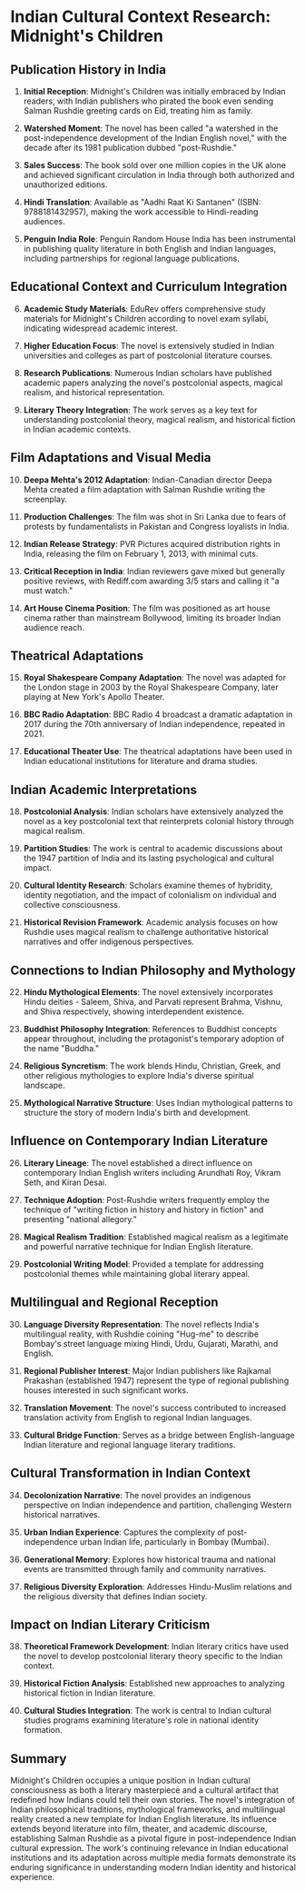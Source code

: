 # Indian Cultural Context Research: Midnight's Children

## Publication History in India

1. **Initial Reception**: Midnight's Children was initially embraced by Indian readers, with Indian publishers who pirated the book even sending Salman Rushdie greeting cards on Eid, treating him as family.

2. **Watershed Moment**: The novel has been called "a watershed in the post-independence development of the Indian English novel," with the decade after its 1981 publication dubbed "post-Rushdie."

3. **Sales Success**: The book sold over one million copies in the UK alone and achieved significant circulation in India through both authorized and unauthorized editions.

4. **Hindi Translation**: Available as "Aadhi Raat Ki Santanen" (ISBN: 9788181432957), making the work accessible to Hindi-reading audiences.

5. **Penguin India Role**: Penguin Random House India has been instrumental in publishing quality literature in both English and Indian languages, including partnerships for regional language publications.

## Educational Context and Curriculum Integration

6. **Academic Study Materials**: EduRev offers comprehensive study materials for Midnight's Children according to novel exam syllabi, indicating widespread academic interest.

7. **Higher Education Focus**: The novel is extensively studied in Indian universities and colleges as part of postcolonial literature courses.

8. **Research Publications**: Numerous Indian scholars have published academic papers analyzing the novel's postcolonial aspects, magical realism, and historical representation.

9. **Literary Theory Integration**: The work serves as a key text for understanding postcolonial theory, magical realism, and historical fiction in Indian academic contexts.

## Film Adaptations and Visual Media

10. **Deepa Mehta's 2012 Adaptation**: Indian-Canadian director Deepa Mehta created a film adaptation with Salman Rushdie writing the screenplay.

11. **Production Challenges**: The film was shot in Sri Lanka due to fears of protests by fundamentalists in Pakistan and Congress loyalists in India.

12. **Indian Release Strategy**: PVR Pictures acquired distribution rights in India, releasing the film on February 1, 2013, with minimal cuts.

13. **Critical Reception in India**: Indian reviewers gave mixed but generally positive reviews, with Rediff.com awarding 3/5 stars and calling it "a must watch."

14. **Art House Cinema Position**: The film was positioned as art house cinema rather than mainstream Bollywood, limiting its broader Indian audience reach.

## Theatrical Adaptations

15. **Royal Shakespeare Company Adaptation**: The novel was adapted for the London stage in 2003 by the Royal Shakespeare Company, later playing at New York's Apollo Theater.

16. **BBC Radio Adaptation**: BBC Radio 4 broadcast a dramatic adaptation in 2017 during the 70th anniversary of Indian independence, repeated in 2021.

17. **Educational Theater Use**: The theatrical adaptations have been used in Indian educational institutions for literature and drama studies.

## Indian Academic Interpretations

18. **Postcolonial Analysis**: Indian scholars have extensively analyzed the novel as a key postcolonial text that reinterprets colonial history through magical realism.

19. **Partition Studies**: The work is central to academic discussions about the 1947 partition of India and its lasting psychological and cultural impact.

20. **Cultural Identity Research**: Scholars examine themes of hybridity, identity negotiation, and the impact of colonialism on individual and collective consciousness.

21. **Historical Revision Framework**: Academic analysis focuses on how Rushdie uses magical realism to challenge authoritative historical narratives and offer indigenous perspectives.

## Connections to Indian Philosophy and Mythology

22. **Hindu Mythological Elements**: The novel extensively incorporates Hindu deities - Saleem, Shiva, and Parvati represent Brahma, Vishnu, and Shiva respectively, showing interdependent existence.

23. **Buddhist Philosophy Integration**: References to Buddhist concepts appear throughout, including the protagonist's temporary adoption of the name "Buddha."

24. **Religious Syncretism**: The work blends Hindu, Christian, Greek, and other religious mythologies to explore India's diverse spiritual landscape.

25. **Mythological Narrative Structure**: Uses Indian mythological patterns to structure the story of modern India's birth and development.

## Influence on Contemporary Indian Literature

26. **Literary Lineage**: The novel established a direct influence on contemporary Indian English writers including Arundhati Roy, Vikram Seth, and Kiran Desai.

27. **Technique Adoption**: Post-Rushdie writers frequently employ the technique of "writing fiction in history and history in fiction" and presenting "national allegory."

28. **Magical Realism Tradition**: Established magical realism as a legitimate and powerful narrative technique for Indian English literature.

29. **Postcolonial Writing Model**: Provided a template for addressing postcolonial themes while maintaining global literary appeal.

## Multilingual and Regional Reception

30. **Language Diversity Representation**: The novel reflects India's multilingual reality, with Rushdie coining "Hug-me" to describe Bombay's street language mixing Hindi, Urdu, Gujarati, Marathi, and English.

31. **Regional Publisher Interest**: Major Indian publishers like Rajkamal Prakashan (established 1947) represent the type of regional publishing houses interested in such significant works.

32. **Translation Movement**: The novel's success contributed to increased translation activity from English to regional Indian languages.

33. **Cultural Bridge Function**: Serves as a bridge between English-language Indian literature and regional language literary traditions.

## Cultural Transformation in Indian Context

34. **Decolonization Narrative**: The novel provides an indigenous perspective on Indian independence and partition, challenging Western historical narratives.

35. **Urban Indian Experience**: Captures the complexity of post-independence urban Indian life, particularly in Bombay (Mumbai).

36. **Generational Memory**: Explores how historical trauma and national events are transmitted through family and community narratives.

37. **Religious Diversity Exploration**: Addresses Hindu-Muslim relations and the religious diversity that defines Indian society.

## Impact on Indian Literary Criticism

38. **Theoretical Framework Development**: Indian literary critics have used the novel to develop postcolonial literary theory specific to the Indian context.

39. **Historical Fiction Analysis**: Established new approaches to analyzing historical fiction in Indian literature.

40. **Cultural Studies Integration**: The work is central to Indian cultural studies programs examining literature's role in national identity formation.

## Summary

Midnight's Children occupies a unique position in Indian cultural consciousness as both a literary masterpiece and a cultural artifact that redefined how Indians could tell their own stories. The novel's integration of Indian philosophical traditions, mythological frameworks, and multilingual reality created a new template for Indian English literature. Its influence extends beyond literature into film, theater, and academic discourse, establishing Salman Rushdie as a pivotal figure in post-independence Indian cultural expression. The work's continuing relevance in Indian educational institutions and its adaptation across multiple media formats demonstrate its enduring significance in understanding modern Indian identity and historical experience.